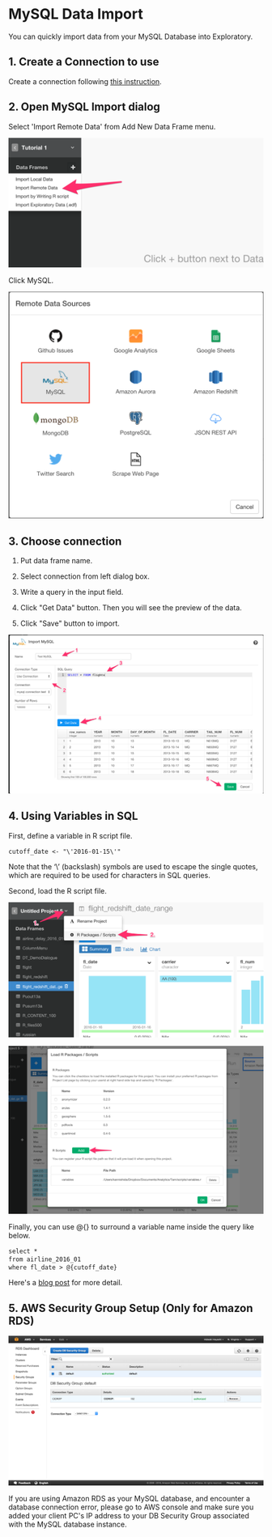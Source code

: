 # MySQL Data Import

You can quickly import data from your MySQL Database into Exploratory.

## 1. Create a Connection to use

Create a connection following [this instruction](connection.html).

## 2. Open MySQL Import dialog

Select 'Import Remote Data' from Add New Data Frame menu.

![](images/import-remote-data.png)

Click MySQL.

![](images/mysql.png)

## 3. Choose connection

1. Put data frame name.

2. Select connection from left dialog box.

3. Write a query in the input field.

4. Click "Get Data" button. Then you will see the preview of the data.

5. Click "Save" button to import.

![](images/mysql-connection.png)


## 4. Using Variables in SQL

First, define a variable in R script file.

```
cutoff_date <- "\'2016-01-15\'"
```

Note that the ‘\’ (backslash) symbols are used to escape the single quotes, which are required to be used for characters in SQL queries.

Second, load the R script file.

![](images/variable-1.png)

![](images/variable-2.png)

Finally, you can use @{} to surround a variable name inside the query like below.

```
select *
from airline_2016_01
where fl_date > @{cutoff_date}
```

Here's a [blog post](https://blog.exploratory.io/using-variables-in-sql-query-2740924d9f20#.bdcn5v68x) for more detail.

## 5. AWS Security Group Setup (Only for Amazon RDS)

![](images/aws-security-group.png)

If you are using Amazon RDS as your MySQL database, and encounter a database connection error, please go to AWS console and make sure you added your client PC's IP address to your DB Security Group associated with the MySQL database instance.
